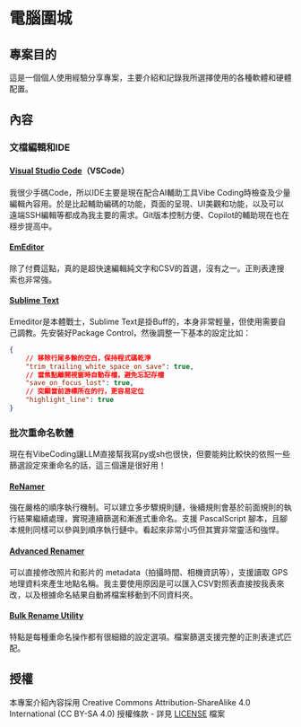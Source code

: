 # 電腦圍城

## 專案目的

這是一個個人使用經驗分享專案，主要介紹和記錄我所選擇使用的各種軟體和硬體配置。

## 內容

### 文檔編輯和IDE

#### [Visual Studio Code](https://code.visualstudio.com/)（VSCode）

我很少手碼Code，所以IDE主要是現在配合AI輔助工具Vibe Coding時檢查及少量編輯內容用。於是比起輔助編碼的功能，頁面的呈現、UI美觀和功能，以及可以遠端SSH編輯等都成為我主要的需求。Git版本控制方便、Copilot的輔助現在也在穩步提高中。

#### [EmEditor](https://www.emeditor.com/)

除了付費這點，真的是超快速編輯純文字和CSV的首選，沒有之一。正則表達搜索也非常強。

#### [Sublime Text](https://www.sublimetext.com/)

Emeditor是本體戰士，Sublime Text是掛Buff的，本身非常輕量，但使用需要自己調教。先安裝好Package Control，然後調整一下基本的設定比如：

```json
{
    // 移除行尾多餘的空白，保持程式碼乾淨
    "trim_trailing_white_space_on_save": true,
    // 當焦點離開視窗時自動存檔，避免忘記存檔
    "save_on_focus_lost": true,
    // 突顯當前游標所在的行，更容易定位
    "highlight_line": true
}
```

### 批次重命名軟體

現在有VibeCoding讓LLM直接幫我寫py或sh也很快，但要能夠比較快的依照一些篩選設定來重命名的話，這三個還是很好用！

#### [ReNamer](https://www.den4b.com/products/renamer)

強在嚴格的順序執行機制。可以建立多步驟規則鏈，後續規則會基於前面規則的執行結果繼續處理，實現連續篩選和漸進式重命名。支援 PascalScript 腳本，且腳本規則同樣可以參與到順序執行鏈中。看起來非常小巧但其實非常靈活和強悍。

#### [Advanced Renamer](https://www.advancedrenamer.com/)

可以直接修改照片和影片的 metadata（拍攝時間、相機資訊等），支援讀取 GPS 地理資料來產生地點名稱。我主要使用原因是可以匯入CSV對照表直接按我表來改，以及根據命名結果自動將檔案移動到不同資料夾。

#### [Bulk Rename Utility](https://www.bulkrenameutility.co.uk/)

特點是每種重命名操作都有很細緻的設定選項。檔案篩選支援完整的正則表達式匹配。

## 授權

本專案介紹內容採用 Creative Commons Attribution-ShareAlike 4.0 International (CC BY-SA 4.0) 授權條款 - 詳見 [LICENSE](LICENSE) 檔案

